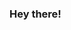 ### Hey there!

<!--
**scoutcleonard/scoutcleonard** is a ✨ _special_ ✨ repository because its `README.md` (this file) appears on your GitHub profile.

- 🌱 I’m currently working on my Masters in Environmental Data Science at the Bren School of the Environment at University of California, Santa Barbara. 
- 📚 I’m currently learning RStudio! Python! GitHub! To cook for myself! 
- 💬 Ask me about child nutrition programs! I am passionate about environmental justice; my previous work includes management of urban-food-system-expanding programs in Oakland, California. 
- 📫 How to reach me: scout@bren.ucsb.edu
- 😄 Pronouns: she/her
- 🏔 Fun fact: I am a beginner backpacker and swim in every alpine lake I see :)
-->
